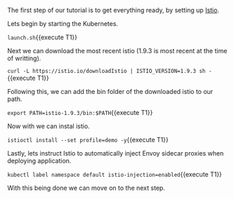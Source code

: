 The first step of our tutorial is to get everything ready, by setting up [Istio](https://istio.io/).

Lets begin by starting the Kubernetes.

`launch.sh`{{execute T1}}

Next we can download the most recent istio (1.9.3 is most recent at the time of writting).

`curl -L https://istio.io/downloadIstio | ISTIO_VERSION=1.9.3 sh -`{{execute T1}}

Following this, we can add the bin folder of the downloaded istio to our path.

`export PATH=istio-1.9.3/bin:$PATH`{{execute T1}}

Now with we can instal istio.

`istioctl install --set profile=demo -y`{{execute T1}}

Lastly, lets instruct Istio to automatically inject Envoy sidecar proxies when deploying application.

`kubectl label namespace default istio-injection=enabled`{{execute T1}}

With this being done we can move on to the next step.